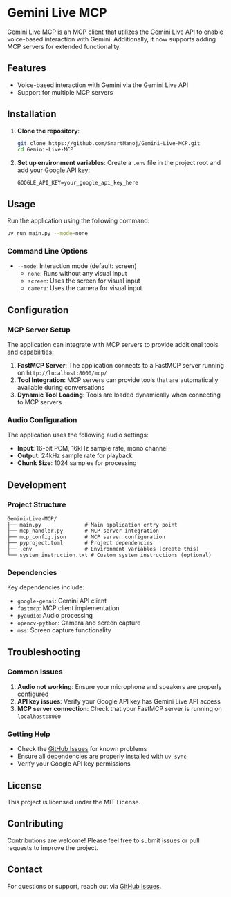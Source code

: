 # Gemini Live MCP

Gemini Live MCP is an MCP client that utilizes the Gemini Live API to enable voice-based interaction with Gemini. Additionally, it now supports adding MCP servers for extended functionality.

## Features
- Voice-based interaction with Gemini via the Gemini Live API
- Support for multiple MCP servers

## Installation

1. **Clone the repository**:
   ```sh
   git clone https://github.com/SmartManoj/Gemini-Live-MCP.git
   cd Gemini-Live-MCP
   ```

2. **Set up environment variables**:
   Create a `.env` file in the project root and add your Google API key:
   ```
   GOOGLE_API_KEY=your_google_api_key_here
   ```
## Usage

Run the application using the following command:
```sh
uv run main.py --mode=none
```

### Command Line Options

- `--mode`: Interaction mode (default: screen)
  - `none`: Runs without any visual input
  - `screen`: Uses the screen for visual input
  - `camera`: Uses the camera for visual input

## Configuration

### MCP Server Setup

The application can integrate with MCP servers to provide additional tools and capabilities:

1. **FastMCP Server**: The application connects to a FastMCP server running on `http://localhost:8000/mcp/`
2. **Tool Integration**: MCP servers can provide tools that are automatically available during conversations
3. **Dynamic Tool Loading**: Tools are loaded dynamically when connecting to MCP servers

### Audio Configuration

The application uses the following audio settings:
- **Input**: 16-bit PCM, 16kHz sample rate, mono channel
- **Output**: 24kHz sample rate for playback
- **Chunk Size**: 1024 samples for processing

## Development

### Project Structure

```
Gemini-Live-MCP/
├── main.py              # Main application entry point
├── mcp_handler.py       # MCP server integration
├── mcp_config.json      # MCP server configuration
├── pyproject.toml       # Project dependencies
├── .env                 # Environment variables (create this)
└── system_instruction.txt # Custom system instructions (optional)
```

### Dependencies

Key dependencies include:
- `google-genai`: Gemini API client
- `fastmcp`: MCP client implementation
- `pyaudio`: Audio processing
- `opencv-python`: Camera and screen capture
- `mss`: Screen capture functionality

## Troubleshooting

### Common Issues

1. **Audio not working**: Ensure your microphone and speakers are properly configured
2. **API key issues**: Verify your Google API key has Gemini Live API access
3. **MCP server connection**: Check that your FastMCP server is running on `localhost:8000`

### Getting Help

- Check the [GitHub Issues](https://github.com/SmartManoj/Gemini-Live-MCP/issues) for known problems
- Ensure all dependencies are properly installed with `uv sync`
- Verify your Google API key permissions

## License

This project is licensed under the MIT License.

## Contributing

Contributions are welcome! Please feel free to submit issues or pull requests to improve the project.

## Contact

For questions or support, reach out via [GitHub Issues](https://github.com/SmartManoj/Gemini-Live-MCP/issues).

